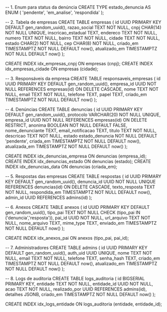 
-- 1. Enum para status da denúncia
CREATE TYPE estado_denuncia AS ENUM (
  'pendente',
  'em_analise',
  'respondida'
);

-- 2. Tabela de empresas
CREATE TABLE empresas (
  id UUID PRIMARY KEY DEFAULT gen_random_uuid(),
  razao_social TEXT NOT NULL,
  cnpj CHAR(14) NOT NULL UNIQUE,
  inscricao_estadual TEXT,
  endereco TEXT NOT NULL,
  numero TEXT NOT NULL,
  bairro TEXT NOT NULL,
  cidade TEXT NOT NULL,
  estado CHAR(2) NOT NULL,
  cep CHAR(8) NOT NULL,
  criado_em TIMESTAMPTZ NOT NULL DEFAULT now(),
  atualizado_em TIMESTAMPTZ NOT NULL DEFAULT now()
);

CREATE INDEX idx_empresas_cnpj ON empresas (cnpj);
CREATE INDEX idx_empresas_cidade ON empresas (cidade);

-- 3. Responsáveis da empresa
CREATE TABLE responsaveis_empresas (
  id UUID PRIMARY KEY DEFAULT gen_random_uuid(),
  empresa_id UUID NOT NULL REFERENCES empresas(id) ON DELETE CASCADE,
  nome TEXT NOT NULL,
  email TEXT NOT NULL,
  telefone TEXT,
  papel TEXT,
  criado_em TIMESTAMPTZ NOT NULL DEFAULT now()
);

-- 4. Denúncias
CREATE TABLE denuncias (
  id UUID PRIMARY KEY DEFAULT gen_random_uuid(),
  protocolo VARCHAR(20) NOT NULL UNIQUE,
  empresa_id UUID NOT NULL REFERENCES empresas(id) ON DELETE RESTRICT,
  anonima BOOLEAN NOT NULL DEFAULT FALSE,
  nome_denunciante TEXT,
  email_notificacao TEXT,
  titulo TEXT NOT NULL,
  descricao TEXT NOT NULL,
  estado estado_denuncia NOT NULL DEFAULT 'pendente',
  criada_em TIMESTAMPTZ NOT NULL DEFAULT now(),
  atualizada_em TIMESTAMPTZ NOT NULL DEFAULT now()
);

CREATE INDEX idx_denuncias_empresa ON denuncias (empresa_id);
CREATE INDEX idx_denuncias_estado ON denuncias (estado);
CREATE INDEX idx_denuncias_data ON denuncias (criada_em);

-- 5. Respostas das empresas
CREATE TABLE respostas (
  id UUID PRIMARY KEY DEFAULT gen_random_uuid(),
  denuncia_id UUID NOT NULL UNIQUE REFERENCES denuncias(id) ON DELETE CASCADE,
  texto_resposta TEXT NOT NULL,
  respondida_em TIMESTAMPTZ NOT NULL DEFAULT now(),
  admin_id UUID REFERENCES admins(id)
);

-- 6. Anexos
CREATE TABLE anexos (
  id UUID PRIMARY KEY DEFAULT gen_random_uuid(),
  tipo_pai TEXT NOT NULL CHECK (tipo_pai IN ('denuncia','resposta')),
  pai_id UUID NOT NULL,
  url_arquivo TEXT NOT NULL,
  nome_arquivo TEXT,
  mime_type TEXT,
  enviado_em TIMESTAMPTZ NOT NULL DEFAULT now()
);

CREATE INDEX idx_anexos_pai ON anexos (tipo_pai, pai_id);

-- 7. Administradores
CREATE TABLE admins (
  id UUID PRIMARY KEY DEFAULT gen_random_uuid(),
  auth_uid UUID UNIQUE,
  nome TEXT NOT NULL,
  email TEXT NOT NULL,
  telefone TEXT,
  senha_hash TEXT,
  criado_em TIMESTAMPTZ NOT NULL DEFAULT now(),
  atualizado_em TIMESTAMPTZ NOT NULL DEFAULT now()
);

-- 8. Logs de auditoria
CREATE TABLE logs_auditoria (
  id BIGSERIAL PRIMARY KEY,
  entidade TEXT NOT NULL,
  entidade_id UUID NOT NULL,
  acao TEXT NOT NULL,
  realizado_por UUID REFERENCES admins(id),
  detalhes JSONB,
  criado_em TIMESTAMPTZ NOT NULL DEFAULT now()
);

CREATE INDEX idx_logs_entidade ON logs_auditoria (entidade, entidade_id);